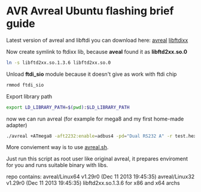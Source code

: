 # AVR Avreal Ubuntu flashing brief guide

Latest version of avreal and libftdi you can download here:
[avreal](http://real.kiev.ua/avreal/download/)
[libftdixx](http://www.ftdichip.com/Drivers/D2XX.htm)

Now create symlink to ftdixx lib, because **aveal** found it as **libftd2xx.so.0**
```bash
ln -s libftd2xx.so.1.3.6 libftd2xx.so.0
```
Unload **ftdi_sio** module because it doesn't give as work with ftdi chip
```bash
rmmod ftdi_sio
```
Export library path
```bash
export LD_LIBRARY_PATH=$(pwd):$LD_LIBRARY_PATH
```

now we can run avreal (for example for mega8 and my first home-made adapter)
```bash
./avreal +ATmega8 -aft2232:enable=adbus4 -pd="Dual RS232 A" -r test.hex
```


More conviement way is to use [avreal.sh](https://github.com/Helius/avreal-ftdi-programmer-using/blob/master/avreal.sh). 

Just run this script as root user like original avreal, it prepares enviroment for you and runs suitable binary with libs.


repo contains: 
avreal/Linux64 v1.29r0 (Dec 11 2013 19:45:35)
avreal/Linux32 v1.29r0 (Dec 11 2013 19:45:35)
libftd2xx.so.1.3.6 for x86 and x64 archs

